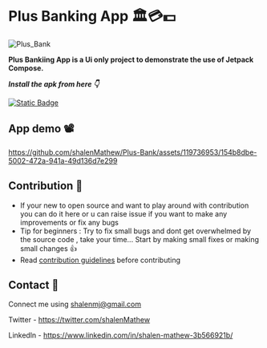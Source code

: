 # Plus Banking App 🏛️💳💵

![Plus_Bank](https://github.com/shalenMathew/Plus-Bank/assets/119736953/d68ee5e9-c46b-4d80-80bc-39273448c602)


**Plus Bankiing App is a Ui only project to demonstrate the use of Jetpack Compose.**


***Install the apk from here 👇***

[![Static Badge](https://img.shields.io/badge/Plus%20Bank-APK-red?logo=android)](https://github.com/shalenMathew/Plus-Bank/releases/tag/v1.0)



## App demo 📽️
https://github.com/shalenMathew/Plus-Bank/assets/119736953/154b8dbe-5002-472a-941a-49d136d7e299

## Contribution 🤝
- If your new to open source and want to play around with contribution you can do it here or u can raise issue if you want to make any improvements or fix any bugs
- Tip for beginners : Try to fix small bugs and dont get overwhelmed by the source code , take your time... Start by making small fixes or making small changes 👍
- Read [contribution guidelines](CONTRIBUTING.md) before contributing


## Contact 📧
Connect me using shalenmj@gmail.com

Twitter - https://twitter.com/shalenMathew

Linkedln - https://www.linkedin.com/in/shalen-mathew-3b566921b/





